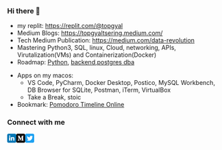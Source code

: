 ### Hi there 👋
- my replit: https://replit.com/@topgyal
- Medium Blogs: https://topgyaltsering.medium.com/
- Tech Medium Publication: https://medium.com/data-revolution  
- Mastering Python3, SQL, linux, Cloud, networking, APIs, Virutalization(VMs) and Containerization(Docker)
- Roadmap: [Python](https://roadmap.sh/python), [backend](https://roadmap.sh/backend),[postgres dba](https://roadmap.sh/postgresql-dba)

<!-- - 🔭 I’m currently working on ... -->
<!-- - 🌱 I’m currently learning Hadoop( Common, MapReduce, HDFS, YARN), Kafka -->
<!-- - 👯 I’m looking to collaborate on ____ -->

- Apps on my macos:
  -  VS Code, PyCharm, Docker Desktop, Postico, MySQL Workbench, DB Browser for SQLite, Postman, iTerm, VirtualBox
  -   Take a Break, stoic
- Bookmark: [Pomodoro Timeline Online](https://pomofocus.io)

### Connect with me
<a href="https://www.linkedin.com/in/topgyaltsering/">
  <img align="left" alt="Topgyal Linkedin" width="21px" src="https://raw.githubusercontent.com/edent/SuperTinyIcons/099dc12b59179d07d534069bc8551718f786d91a/images/svg/linkedin.svg" />
</a>
<a href="https://topgyaltsering.com">
  <img align="left" alt="Topgyal Tsering Medium" width="21px" src="https://raw.githubusercontent.com/edent/SuperTinyIcons/099dc12b59179d07d534069bc8551718f786d91a/images/svg/medium.svg" />
</a>
<a href="https://twitter.com/tseringtopke">
  <img align="left" alt="Topgyal Twitter" width="21px" src="https://raw.githubusercontent.com/edent/SuperTinyIcons/099dc12b59179d07d534069bc8551718f786d91a/images/svg/twitter.svg" />
</a>


<!-- - 🤔 I’m looking for help with 
- 💬 Ask me about ...
- 📫 How to reach me: ...
- 😄 Pronouns: ...
- ⚡ Fun fact: ... -->

